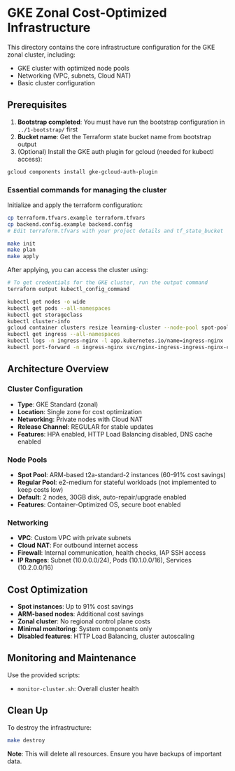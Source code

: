# GKE Zonal Cost-Optimized Infrastructure

This directory contains the core infrastructure configuration for the GKE zonal cluster, including:
- GKE cluster with optimized node pools
- Networking (VPC, subnets, Cloud NAT)
- Basic cluster configuration


## Prerequisites

1. **Bootstrap completed**: You must have run the bootstrap configuration in `../1-bootstrap/` first
2. **Bucket name**: Get the Terraform state bucket name from bootstrap output
3. (Optional) Install the GKE auth plugin for gcloud (needed for kubectl access):
```bash
gcloud components install gke-gcloud-auth-plugin
```

### Essential commands for managing the cluster

Initialize and apply the terraform configuration:
```bash
cp terraform.tfvars.example terraform.tfvars
cp backend.config.example backend.config
# Edit terraform.tfvars with your project details and tf_state_bucket

make init
make plan
make apply
```

After applying, you can access the cluster using:
```bash
# To get credentials for the GKE cluster, run the output command
terraform output kubectl_config_command

kubectl get nodes -o wide
kubectl get pods --all-namespaces
kubectl get storageclass
kubectl cluster-info
gcloud container clusters resize learning-cluster --node-pool spot-pool --num-nodes <desired-count> --zone us-central1-a
kubectl get ingress --all-namespaces
kubectl logs -n ingress-nginx -l app.kubernetes.io/name=ingress-nginx
kubectl port-forward -n ingress-nginx svc/nginx-ingress-ingress-nginx-controller 8080:80
```

## Architecture Overview

### Cluster Configuration
- **Type**: GKE Standard (zonal)
- **Location**: Single zone for cost optimization
- **Networking**: Private nodes with Cloud NAT
- **Release Channel**: REGULAR for stable updates
- **Features**: HPA enabled, HTTP Load Balancing disabled, DNS cache enabled

### Node Pools
- **Spot Pool**: ARM-based t2a-standard-2 instances (60-91% cost savings)
- **Regular Pool**: e2-medium for stateful workloads (not implemented to keep costs low)
- **Default**: 2 nodes, 30GB disk, auto-repair/upgrade enabled
- **Features**: Container-Optimized OS, secure boot enabled

### Networking
- **VPC**: Custom VPC with private subnets
- **Cloud NAT**: For outbound internet access
- **Firewall**: Internal communication, health checks, IAP SSH access
- **IP Ranges**: Subnet (10.0.0.0/24), Pods (10.1.0.0/16), Services (10.2.0.0/16)

## Cost Optimization

- **Spot instances**: Up to 91% cost savings
- **ARM-based nodes**: Additional cost savings
- **Zonal cluster**: No regional control plane costs
- **Minimal monitoring**: System components only
- **Disabled features**: HTTP Load Balancing, cluster autoscaling

## Monitoring and Maintenance

Use the provided scripts:
- `monitor-cluster.sh`: Overall cluster health


## Clean Up

To destroy the infrastructure:
```bash
make destroy
```

**Note**: This will delete all resources. Ensure you have backups of important data.
